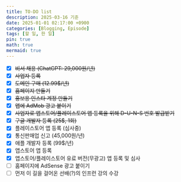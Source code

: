 ```yaml
---
title: TO-DO list
description: 2025-03-16 기준
date: 2025-01-01 02:17:00 +0900
categories: [Blogging, Episode]
tags: [할 일, 한 일]
pin: true
math: true
mermaid: true
---
```

- [x] ~~비서 채용 (ChatGPT: 29,000원/년)~~
- [x] ~~사업자 등록~~
- [x] ~~도메인 구매 (12.99$/년)~~
- [x] ~~홈페이지 만들기~~
- [x] ~~홍보용 인스타 계정 만들기~~
- [x] ~~앱에 AdMob 광고 붙이기~~
- [x] ~~사업자로 앱스토어/플레이스토어 앱 등록을 위해 D-U-N-S 번호 발급받기~~
- [x] ~~구글 개발자 등록 (25$, 1회)~~
- [x] 플레이스토어 앱 등록 (심사중)
- [x] 통신판매업 신고 (45,000원/년)
- [x] 애플 개발자 등록 (99$/년)
- [x] 앱스토어 앱 등록
- [x] 앱스토어/플레이스토어 유료 버전(무광고) 앱 등록 및 심사
- [ ] 홈페이지에 AdSense 광고 붙이기
- [ ] 먼저 이 길을 걸어온 선배(?)의 인프런 강의 수강
